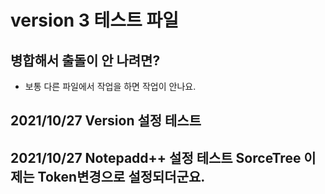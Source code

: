 # version 3 테스트 파일 

## 병합해서 출돌이 안 나려면?
- 보통 다른 파일에서 작업을 하면 작업이 안나요. 


## 2021/10/27 Version 설정 테스트 


## 2021/10/27 Notepadd++ 설정 테스트  SorceTree 이제는 Token변경으로 설정되더군요. 
